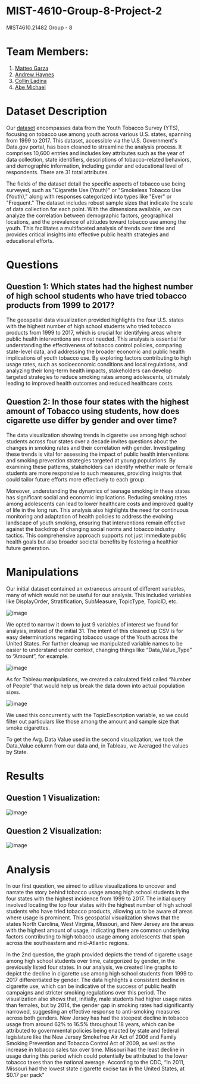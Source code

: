 # MIST-4610-Group-8-Project-2
MIST4610.21482 Group - 8

# Team Members:
1. [Matteo Garza](https://github.com/matteo101man)
2. [Andrew Haynes](https://github.com/AH171717)
3. [Collin Ladina](https://github.com/CollinLadina)
4. [Abe Michael](https://github.com/abemichael12)

# Dataset Description

Our [dataset](https://catalog.data.gov/dataset/youth-tobacco-survey-yts-data) encompasses data from the Youth Tobacco Survey (YTS), focusing on tobacco use among youth across various U.S. states, spanning from 1999 to 2017. This dataset, accessible via the U.S. Government's Data.gov portal, has been cleaned to streamline the analysis process. It comprises 10,600 entries and includes key attributes such as the year of data collection, state identifiers, descriptions of tobacco-related behaviors, and demographic information, including gender and educational level of respondents. There are 31 total attributes.

The fields of the dataset detail the specific aspects of tobacco use being surveyed, such as "Cigarette Use (Youth)" or "Smokeless Tobacco Use (Youth)," along with responses categorized into types like "Ever" or "Frequent." The dataset includes robust sample sizes that indicate the scale of data collection for each point. With the dimensions available, we can analyze the correlation between demographic factors, geographical locations, and the prevalence of attitudes toward tobacco use among the youth. This facilitates a multifaceted analysis of trends over time and provides critical insights into effective public health strategies and educational efforts.

# Questions

## Question 1: Which states had the highest number of high school students who have tried tobacco products from 1999 to 2017?

The geospatial data visualization provided highlights the four U.S. states with the highest number of high school students who tried tobacco products from 1999 to 2017, which is crucial for identifying areas where public health interventions are most needed. This analysis is essential for understanding the effectiveness of tobacco control policies, comparing state-level data, and addressing the broader economic and public health implications of youth tobacco use. By exploring factors contributing to high usage rates, such as socioeconomic conditions and local regulations, and analyzing their long-term health impacts, stakeholders can develop targeted strategies to reduce smoking rates among adolescents, ultimately leading to improved health outcomes and reduced healthcare costs.

## Question 2: In those four states with the highest amount of Tobacco using students, how does cigarette use differ by gender and over time? 

The data visualization showing trends in cigarette use among high school students across four states over a decade invites questions about the changes in smoking rates and their correlation with gender. Investigating these trends is vital for assessing the impact of public health interventions and smoking prevention strategies targeted at young populations. By examining these patterns, stakeholders can identify whether male or female students are more responsive to such measures, providing insights that could tailor future efforts more effectively to each group.

Moreover, understanding the dynamics of teenage smoking in these states has significant social and economic implications. Reducing smoking rates among adolescents can lead to lower healthcare costs and improved quality of life in the long run. This analysis also highlights the need for continuous monitoring and adaptation of health policies to address the evolving landscape of youth smoking, ensuring that interventions remain effective against the backdrop of changing social norms and tobacco industry tactics. This comprehensive approach supports not just immediate public health goals but also broader societal benefits by fostering a healthier future generation.

# Manipulations
Our initial dataset contained an extraneous amount of different variables, many of which would not be useful for our analysis. This included variables like DisplayOrder, Stratification, SubMeasure, TopicType, TopicID, etc.

![image](https://github.com/AH171717/MIST-4610-Group-8-Project-2/assets/128336029/5db25c77-2b44-46c8-9970-035dc15292e7)

We opted to narrow it down to just 9 variables of interest we found for analysis, instead of the initial 31. The intent of this cleaned up CSV is for easy determinations regarding tobacco usage of the Youth across the United States. For further cleanup we manipulated variable names to be easier to understand under context, changing things like “Data_Value_Type”  to “Amount”, for example. 

![image](https://github.com/AH171717/MIST-4610-Group-8-Project-2/assets/128336029/6e1aee8e-d7f3-4d74-a09e-3abbba53a180)

As for Tableau manipulations, we created a calculated field called “Number of People” that would help us break the data down into actual population sizes. 

![image](https://github.com/AH171717/MIST-4610-Group-8-Project-2/assets/128336029/cfb304d1-11ba-42e0-bd34-4d55c5479717)

We used this concurrently with the TopicDescription variable, so we could filter out particulars like those among the amount and sample size that smoke cigarettes.

To get the Avg. Data Value used in the second visualization, we took the Data_Value column from our data and, in Tableau, we Averaged the values by State.

# Results

## Question 1 Visualization:
![image](https://github.com/AH171717/MIST-4610-Group-8-Project-2/assets/128336029/93da4826-4eb9-434b-8c71-61e6b8ae5063)


## Question 2 Visualization:
![image](https://github.com/AH171717/MIST-4610-Group-8-Project-2/assets/128336029/32328c1a-56df-47a8-a98f-aa462e0e1305)


# Analysis
In our first question, we aimed to utilize visualizations to uncover and narrate the story behind tobacco usage among high school students in the four states with the highest incidence from 1999 to 2017. The initial query involved locating the top four states with the highest number of high school students who have tried tobacco products, allowing us to be aware of areas where usage is prominent. This geospatial visualization shows that the states North Carolina, West Virginia, Missouri, and New Jersey are the areas with the highest amount of usage, indicating there are common underlying factors contributing to high tobacco usage among adolescents that span across the southeastern and mid-Atlantic regions.

In the 2nd question, the graph provided depicts the trend of cigarette usage among high school students over time, categorized by gender, in the previously listed four states. In our analysis, we created line graphs to depict the decline in cigarette use among high school students from 1999 to 2017 differentiated by gender. The data highlights a consistent decline in cigarette use, which can be indicative of the success of public health campaigns and stricter smoking regulations over this period. The visualization also shows that, initially, male students had higher usage rates than females, but by 2014, the gender gap in smoking rates had significantly narrowed, suggesting an effective response to anti-smoking measures across both genders. New Jersey has had the steepest decline in tobacco usage from around 62% to 16.5% throughout 18 years, which can be attributed to governmental policies being enacted by state and federal legislature like the New Jersey Smokefree Air Act of 2006 and Family Smoking Prevention and Tobacco Control Act of 2009, as well as the increase in tobacco sales tax over time. Missouri had the least decline in usage during this period which could potentially be attributed to the lower tobacco taxes than the national average. According to the CDC, “In 2011, Missouri had the lowest state cigarette excise tax in the United States, at $0.17 per pack” 
